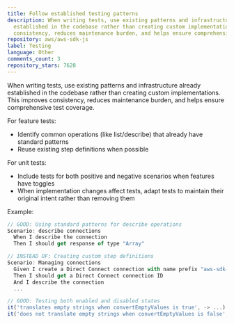 ```yaml
---
title: Follow established testing patterns
description: When writing tests, use existing patterns and infrastructure already
  established in the codebase rather than creating custom implementations. This improves
  consistency, reduces maintenance burden, and helps ensure comprehensive test coverage.
repository: aws/aws-sdk-js
label: Testing
language: Other
comments_count: 3
repository_stars: 7628
---
```


When writing tests, use existing patterns and infrastructure already established in the codebase rather than creating custom implementations. This improves consistency, reduces maintenance burden, and helps ensure comprehensive test coverage.

For feature tests:
- Identify common operations (like list/describe) that already have standard patterns
- Reuse existing step definitions when possible

For unit tests:
- Include tests for both positive and negative scenarios when features have toggles
- When implementation changes affect tests, adapt tests to maintain their original intent rather than removing them

Example:
```javascript
// GOOD: Using standard patterns for describe operations
Scenario: describe connections
  When I describe the connection
  Then I should get response of type "Array"

// INSTEAD OF: Creating custom step definitions
Scenario: Managing connections
  Given I create a Direct Connect connection with name prefix "aws-sdk-js"
  Then I should get a Direct Connect connection ID
  And I describe the connection
  ...

// GOOD: Testing both enabled and disabled states
it('translates empty strings when convertEmptyValues is true', -> ...)
it('does not translate empty strings when convertEmptyValues is false', -> ...)
```
